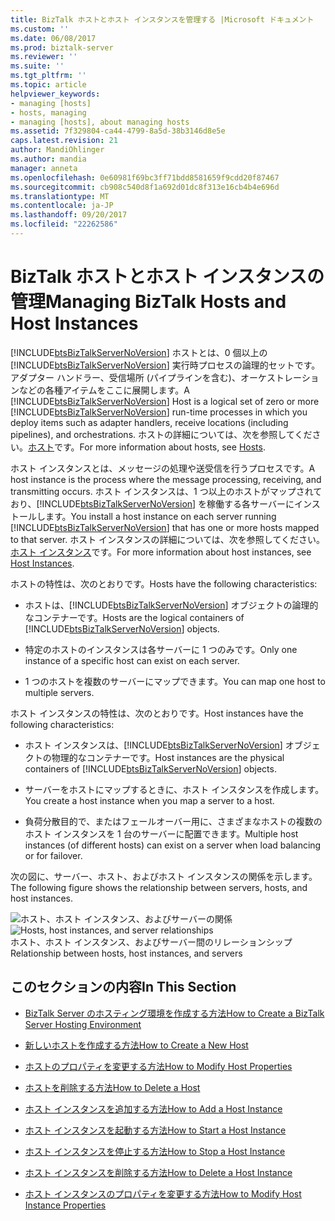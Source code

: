 ```yaml
---
title: BizTalk ホストとホスト インスタンスを管理する |Microsoft ドキュメント
ms.custom: ''
ms.date: 06/08/2017
ms.prod: biztalk-server
ms.reviewer: ''
ms.suite: ''
ms.tgt_pltfrm: ''
ms.topic: article
helpviewer_keywords:
- managing [hosts]
- hosts, managing
- managing [hosts], about managing hosts
ms.assetid: 7f329804-ca44-4799-8a5d-38b3146d8e5e
caps.latest.revision: 21
author: MandiOhlinger
ms.author: mandia
manager: anneta
ms.openlocfilehash: 0e60981f69bc3ff71bdd8581659f9cdd20f87467
ms.sourcegitcommit: cb908c540d8f1a692d01dc8f313e16cb4b4e696d
ms.translationtype: MT
ms.contentlocale: ja-JP
ms.lasthandoff: 09/20/2017
ms.locfileid: "22262586"
---
```

# <a name="managing-biztalk-hosts-and-host-instances"></a><span data-ttu-id="b3edc-102">BizTalk ホストとホスト インスタンスの管理</span><span class="sxs-lookup"><span data-stu-id="b3edc-102">Managing BizTalk Hosts and Host Instances</span></span>
<span data-ttu-id="b3edc-103">[!INCLUDE[btsBizTalkServerNoVersion](../includes/btsbiztalkservernoversion-md.md)] ホストとは、0 個以上の [!INCLUDE[btsBizTalkServerNoVersion](../includes/btsbiztalkservernoversion-md.md)] 実行時プロセスの論理的セットです。アダプター ハンドラー、受信場所 (パイプラインを含む)、オーケストレーションなどの各種アイテムをここに展開します。</span><span class="sxs-lookup"><span data-stu-id="b3edc-103">A [!INCLUDE[btsBizTalkServerNoVersion](../includes/btsbiztalkservernoversion-md.md)] Host is a logical set of zero or more [!INCLUDE[btsBizTalkServerNoVersion](../includes/btsbiztalkservernoversion-md.md)] run-time processes in which you deploy items such as adapter handlers, receive locations (including pipelines), and orchestrations.</span></span> <span data-ttu-id="b3edc-104">ホストの詳細については、次を参照してください。[ホスト](../core/hosts.md)です。</span><span class="sxs-lookup"><span data-stu-id="b3edc-104">For more information about hosts, see [Hosts](../core/hosts.md).</span></span>  
  
 <span data-ttu-id="b3edc-105">ホスト インスタンスとは、メッセージの処理や送受信を行うプロセスです。</span><span class="sxs-lookup"><span data-stu-id="b3edc-105">A host instance is the process where the message processing, receiving, and transmitting occurs.</span></span> <span data-ttu-id="b3edc-106">ホスト インスタンスは、1 つ以上のホストがマップされており、[!INCLUDE[btsBizTalkServerNoVersion](../includes/btsbiztalkservernoversion-md.md)] を稼働する各サーバーにインストールします。</span><span class="sxs-lookup"><span data-stu-id="b3edc-106">You install a host instance on each server running [!INCLUDE[btsBizTalkServerNoVersion](../includes/btsbiztalkservernoversion-md.md)] that has one or more hosts mapped to that server.</span></span> <span data-ttu-id="b3edc-107">ホスト インスタンスの詳細については、次を参照してください。[ホスト インスタンス](../core/host-instances.md)です。</span><span class="sxs-lookup"><span data-stu-id="b3edc-107">For more information about host instances, see [Host Instances](../core/host-instances.md).</span></span>  
  
 <span data-ttu-id="b3edc-108">ホストの特性は、次のとおりです。</span><span class="sxs-lookup"><span data-stu-id="b3edc-108">Hosts have the following characteristics:</span></span>  
  
-   <span data-ttu-id="b3edc-109">ホストは、[!INCLUDE[btsBizTalkServerNoVersion](../includes/btsbiztalkservernoversion-md.md)] オブジェクトの論理的なコンテナーです。</span><span class="sxs-lookup"><span data-stu-id="b3edc-109">Hosts are the logical containers of [!INCLUDE[btsBizTalkServerNoVersion](../includes/btsbiztalkservernoversion-md.md)] objects.</span></span>  
  
-   <span data-ttu-id="b3edc-110">特定のホストのインスタンスは各サーバーに 1 つのみです。</span><span class="sxs-lookup"><span data-stu-id="b3edc-110">Only one instance of a specific host can exist on each server.</span></span>  
  
-   <span data-ttu-id="b3edc-111">1 つのホストを複数のサーバーにマップできます。</span><span class="sxs-lookup"><span data-stu-id="b3edc-111">You can map one host to multiple servers.</span></span>  
  
 <span data-ttu-id="b3edc-112">ホスト インスタンスの特性は、次のとおりです。</span><span class="sxs-lookup"><span data-stu-id="b3edc-112">Host instances have the following characteristics:</span></span>  
  
-   <span data-ttu-id="b3edc-113">ホスト インスタンスは、[!INCLUDE[btsBizTalkServerNoVersion](../includes/btsbiztalkservernoversion-md.md)] オブジェクトの物理的なコンテナーです。</span><span class="sxs-lookup"><span data-stu-id="b3edc-113">Host instances are the physical containers of [!INCLUDE[btsBizTalkServerNoVersion](../includes/btsbiztalkservernoversion-md.md)] objects.</span></span>  
  
-   <span data-ttu-id="b3edc-114">サーバーをホストにマップするときに、ホスト インスタンスを作成します。</span><span class="sxs-lookup"><span data-stu-id="b3edc-114">You create a host instance when you map a server to a host.</span></span>  
  
-   <span data-ttu-id="b3edc-115">負荷分散目的で、またはフェールオーバー用に、さまざまなホストの複数のホスト インスタンスを 1 台のサーバーに配置できます。</span><span class="sxs-lookup"><span data-stu-id="b3edc-115">Multiple host instances (of different hosts) can exist on a server when load balancing or for failover.</span></span>  
  
 <span data-ttu-id="b3edc-116">次の図に、サーバー、ホスト、およびホスト インスタンスの関係を示します。</span><span class="sxs-lookup"><span data-stu-id="b3edc-116">The following figure shows the relationship between servers, hosts, and host instances.</span></span>  
  
 <span data-ttu-id="b3edc-117">![ホスト、ホスト インスタンス、およびサーバーの関係](../core/media/ebiz-ops-adm01.gif "ebiz_ops_adm01")</span><span class="sxs-lookup"><span data-stu-id="b3edc-117">![Hosts, host instances, and server relationships](../core/media/ebiz-ops-adm01.gif "ebiz_ops_adm01")</span></span>  
<span data-ttu-id="b3edc-118">ホスト、ホスト インスタンス、およびサーバー間のリレーションシップ</span><span class="sxs-lookup"><span data-stu-id="b3edc-118">Relationship between hosts, host instances, and servers</span></span>  
  
## <a name="in-this-section"></a><span data-ttu-id="b3edc-119">このセクションの内容</span><span class="sxs-lookup"><span data-stu-id="b3edc-119">In This Section</span></span>  
  
-   [<span data-ttu-id="b3edc-120">BizTalk Server のホスティング環境を作成する方法</span><span class="sxs-lookup"><span data-stu-id="b3edc-120">How to Create a BizTalk Server Hosting Environment</span></span>](../core/how-to-create-a-biztalk-server-hosting-environment.md)  
  
-   [<span data-ttu-id="b3edc-121">新しいホストを作成する方法</span><span class="sxs-lookup"><span data-stu-id="b3edc-121">How to Create a New Host</span></span>](../core/how-to-create-a-new-host.md)  
  
-   [<span data-ttu-id="b3edc-122">ホストのプロパティを変更する方法</span><span class="sxs-lookup"><span data-stu-id="b3edc-122">How to Modify Host Properties</span></span>](../core/how-to-modify-host-properties.md)  
  
-   [<span data-ttu-id="b3edc-123">ホストを削除する方法</span><span class="sxs-lookup"><span data-stu-id="b3edc-123">How to Delete a Host</span></span>](../core/how-to-delete-a-host.md)  
  
-   [<span data-ttu-id="b3edc-124">ホスト インスタンスを追加する方法</span><span class="sxs-lookup"><span data-stu-id="b3edc-124">How to Add a Host Instance</span></span>](../core/how-to-add-a-host-instance.md)  
  
-   [<span data-ttu-id="b3edc-125">ホスト インスタンスを起動する方法</span><span class="sxs-lookup"><span data-stu-id="b3edc-125">How to Start a Host Instance</span></span>](../core/how-to-start-a-host-instance.md)  
  
-   [<span data-ttu-id="b3edc-126">ホスト インスタンスを停止する方法</span><span class="sxs-lookup"><span data-stu-id="b3edc-126">How to Stop a Host Instance</span></span>](../core/how-to-stop-a-host-instance.md)  
  
-   [<span data-ttu-id="b3edc-127">ホスト インスタンスを削除する方法</span><span class="sxs-lookup"><span data-stu-id="b3edc-127">How to Delete a Host Instance</span></span>](../core/how-to-delete-a-host-instance.md)  
  
-   [<span data-ttu-id="b3edc-128">ホスト インスタンスのプロパティを変更する方法</span><span class="sxs-lookup"><span data-stu-id="b3edc-128">How to Modify Host Instance Properties</span></span>](../core/how-to-modify-host-instance-properties.md)
